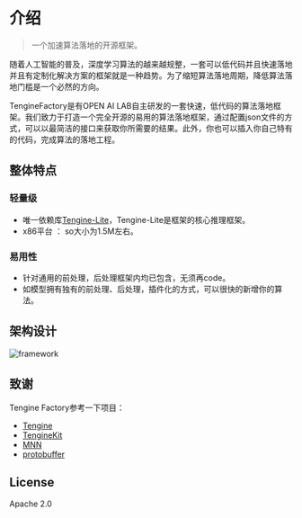 # 介绍

> 一个加速算法落地的开源框架。

随着人工智能的普及，深度学习算法的越来越规整，一套可以低代码并且快速落地并且有定制化解决方案的框架就是一种趋势。为了缩短算法落地周期，降低算法落地门槛是一个必然的方向。

TengineFactory是有OPEN AI LAB自主研发的一套快速，低代码的算法落地框架。我们致力于打造一个完全开源的易用的算法落地框架，通过配置json文件的方式，可以以最简洁的接口来获取你所需要的结果。此外，你也可以插入你自己特有的代码，完成算法的落地工程。

## 整体特点
### 轻量级
- 唯一依赖库[Tengine-Lite](https://github.com/OAID/Tengine)，Tengine-Lite是框架的核心推理框架。
- x86平台 ： so大小为1.5M左右。

### 易用性
- 针对通用的前处理，后处理框架内均已包含，无须再code。
- 如模型拥有独有的前处理、后处理，插件化的方式，可以很快的新增你的算法。

## 架构设计
![framework](https://openailab.oss-cn-shenzhen.aliyuncs.com/tenginefactory/framework.png)

## 致谢
Tengine Factory参考一下项目：
- [Tengine](https://github.com/OAID/Tengine)
- [TengineKit](https://github.com/OAID/TengineKit)
- [MNN](https://github.com/alibaba/MNN)
- [protobuffer](https://github.com/protocolbuffers/protobuf)

## License 
Apache 2.0
